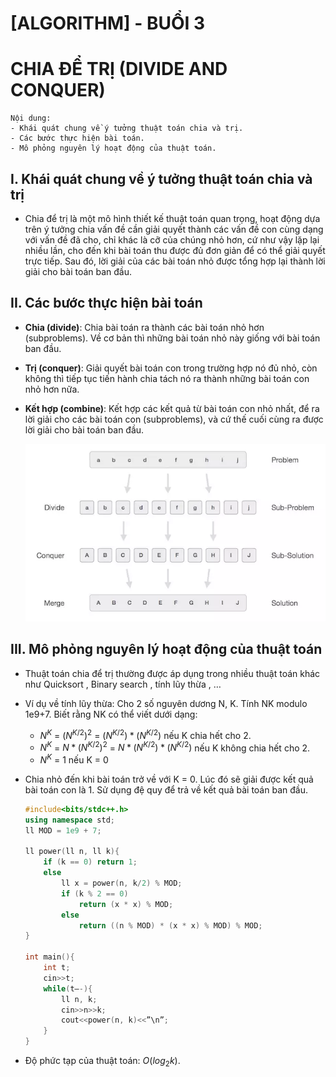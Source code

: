 # [ALGORITHM] - BUỔI 3

# CHIA ĐỂ TRỊ (DIVIDE AND CONQUER)

```
Nội dung:
- Khái quát chung về ý tưởng thuật toán chia và trị.
- Các bước thực hiện bài toán.
- Mô phỏng nguyên lý hoạt động của thuật toán.
```

## I. Khái quát chung về ý tưởng thuật toán chia và trị

- Chia để trị là một mô hình thiết kế thuật toán quan trọng, hoạt động dựa trên ý tưởng chia vấn đề cần giải quyết thành các vấn đề con cùng dạng với vấn đề đã cho, chỉ khác là cỡ của chúng nhỏ hơn, cứ như vậy lặp lại nhiều lần, cho đến khi bài toán thu được đủ đơn giản để có thể giải quyết trực tiếp. Sau đó, lời giải của các bài toán nhỏ được tổng hợp lại thành lời giải cho bài toán ban đầu.

## II. Các bước thực hiện bài toán

- **Chia (divide)**: Chia bài toán ra thành các bài toán nhỏ hơn (subproblems). Về cơ bản thì những bài toán nhỏ này giống với bài toán ban đầu.
- **Trị (conquer)**: Giải quyết bài toán con trong trường hợp nó đủ nhỏ, còn không thì tiếp tục tiến hành chia tách nó ra thành những bài toán con nhỏ hơn nữa.
- **Kết hợp (combine)**: Kết hợp các kết quả từ bài toán con nhỏ nhất, để ra lời giải cho các bài toán con (subproblems), và cứ thế cuối cùng ra được lời giải cho bài toán ban đầu.

    ![](Picture1.png)

## III. Mô phỏng nguyên lý hoạt động của thuật toán

- Thuật toán chia để trị thường được áp dụng trong nhiều thuật toán khác như Quicksort , Binary search , tính lũy thừa , …
- Ví dụ về tính lũy thừa: Cho 2 số nguyên dương N, K. Tính NK modulo 1e9+7. Biết rằng NK có thể viết dưới dạng:
  
  - $N^K$ = $(N^{K/2})^2$ = $(N^{K/2})*(N^{K/2})$ nếu K chia hết cho 2.
  - $N^K$ = $N*(N^{K/2})^2$ = $N*(N^{K/2})*(N^{K/2})$ nếu K không chia hết cho 2.
  - $N^K$ = 1 nếu K = 0

- Chia nhỏ đến khi bài toán trở về với K = 0. Lúc đó sẽ giải được kết quả bài toán con là 1. Sử dụng đệ quy để trả về kết quả bài toán ban đầu.

    ```c++
    #include<bits/stdc++.h>
    using namespace std;
    ll MOD = 1e9 + 7;

    ll power(ll n, ll k){
        if (k == 0) return 1;
        else
            ll x = power(n, k/2) % MOD;
            if (k % 2 == 0)
                return (x * x) % MOD;
            else
                return ((n % MOD) * (x * x) % MOD) % MOD;
    }

    int main(){
        int t;
        cin>>t;
        while(t–-){
            ll n, k;
            cin>>n>>k;
            cout<<power(n, k)<<”\n”;
        }
    }
    ```

- Độ phức tạp của thuật toán: $O(log_2k)$.
